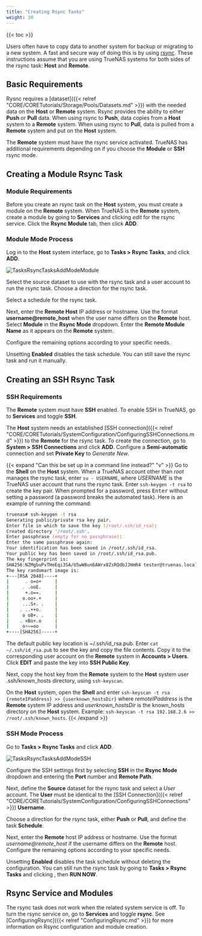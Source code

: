 ```yaml
---
title: "Creating Rsync Tasks"
weight: 30
---
```


{{< toc >}}

Users often have to copy data to another system for backup or migrating to a new system.
A fast and secure way of doing this is by using [rsync](https://rsync.samba.org/).
These instructions assume that you are using TrueNAS systems for both sides of the rsync task: **Host** and **Remote**.

## Basic Requirements

Rysnc requires a [dataset]({{< relref "CORE/CORETutorials/Storage/Pools/Datasets.md" >}}) with the needed data on the **Host** or **Remote** system.
Rsync provides the ability to either **Push** or **Pull** data.
When using rsync to **Push**, data copies from a **Host** system to a **Remote** system.
When using rsync to **Pull**, data is pulled from a **Remote** system and put on the **Host** system.

The **Remote** system must have the rsync service activated.
TrueNAS has additional requirements depending on if you choose the **Module** or **SSH** rsync mode.

## Creating a Module Rsync Task

### Module Requirements

Before you create an rsync task on the **Host** system, you must create a module on the **Remote** system.
When TrueNAS is the **Remote** system, create a module by going to **Services** and clicking <i class="material-icons" aria-hidden="true" title="edit">edit</i> for the rsync service.
Click the **Rsync Module** tab, then click **ADD**.

### Module Mode Process

Log in to the **Host** system interface, go to **Tasks > Rsync Tasks**, and click **ADD**.

![TasksRsyncTasksAddModeModule](/images/CORE/12.0/TasksRsyncTasksAddModeModule.png "Rsync Task: Module Mode")

Select the source dataset to use with the rsync task and a user account to run the rsync task.
Choose a direction for the rsync task.

Select a schedule for the rsync task.

Next, enter the **Remote Host** IP address or hostname.
Use the format **username@remote_host** when the user name differs on the **Remote** host.
Select **Module** in the **Rsync Mode** dropdown. 
Enter the **Remote Module Name** as it appears on the **Remote** system.

Configure the remaining options according to your specific needs.

Unsetting **Enabled** disables the task schedule.
You can still save the rsync task and run it manually.

## Creating an SSH Rsync Task

### SSH Requirements

The **Remote** system must have **SSH** enabled.
To enable SSH in TrueNAS, go to **Services** and toggle **SSH**.

The **Host** system needs an established [SSH connection]({{< relref "CORE/CORETutorials/SystemConfiguration/ConfiguringSSHConnections.md" >}}) to the **Remote** for the rsync task.
To create the connection, go to **System > SSH Connections** and click **ADD**.
Configure a **Semi-automatic** connection and set **Private Key** to *Generate New*.

{{< expand "Can this be set up in a command line instead?" "v" >}}
Go to the **Shell** on the **Host** system.
When a TrueNAS account other than *root* manages the rsync task, enter `su - USERNAME`, where *USERNAME* is the TrueNAS user account that runs the rsync task.
Enter `ssh-keygen -t rsa` to create the key pair.
When prompted for a password, press <kbd>Enter</kbd> without setting a password (a password breaks the automated task).
Here is an example of running the command:

```zsh
truenas# ssh-keygen -t rsa
Generating public/private rsa key pair.
Enter file in which to save the key (/root/.ssh/id_rsa):
Created directory '/root/.ssh'.
Enter passphrase (empty for no passphrase):
Enter the same passphrase again:
Your identification has been saved in /root/.ssh/id_rsa.
Your public key has been saved in /root/.ssh/id_rsa.pub.
The key fingerprint is:
SHA256:NZMgbuPvTHeEqi3SA/U5wW8un6AWrx8ZsRQdbJJHmR4 tester@truenas.local
The key randomart image is:
+---[RSA 2048]----+
|      . o=o+     |
|     . .ooE.     |
|      +.o==.     |
|     o.oo+.+     |
|     ...S+. .    |
|    . ..++o.     |
|     o oB+. .    |
|    . =Bo+.o     |
|     o+==oo      |
+----[SHA256]-----+
```
The default public key location is <file>\~/.ssh/id_rsa.pub</file>.
Enter `cat ~/.ssh/id_rsa.pub` to see the key and copy the file contents.
Copy it to the corresponding user account on the **Remote** system in **Accounts > Users**.
Click **EDIT** and paste the key into **SSH Public Key**.

Next, copy the host key from the **Remote** system to the **Host** system user <file>.ssh/known_hosts</file> directory, using `ssh-keyscan`.

On the **Host** system, open the **Shell** and enter `ssh-keyscan -t rsa {remoteIPaddress} >> {userknown_hostsDir}` where *remoteIPaddress* is the **Remote** system IP address and *userknown_hostsDir* is the <file>known_hosts</file> directory on the **Host** system.
Example: `ssh-keyscan -t rsa 192.168.2.6 >> /root/.ssh/known_hosts`.
{{< /expand >}}

### SSH Mode Process

Go to **Tasks > Rsync Tasks** and click **ADD**.

![TasksRsyncTasksAddModeSSH](/images/CORE/12.0/TasksRsyncTasksAddModeSSH.png "Rsync Task: SSH Mode")

Configure the SSH settings first by selecting **SSH** in the **Rsync Mode** dropdown and entering the **Port** number and **Remote Path**.

Next, define the **Source** dataset for the rsync task and select a *User* account.
The **User** must be identical to the [SSH Connection]({{< relref "CORE/CORETutorials/SystemConfiguration/ConfiguringSSHConnections" >}}) **Username**.

Choose a direction for the rsync task, either **Push** or **Pull**, and define the task **Schedule**.

Next, enter the **Remote** host IP address or hostname.
Use the format *username@remote_host* if the username differs on the **Remote** host.
Configure the remaining options according to your specific needs.

Unsetting **Enabled** disables the task schedule without deleting the configuration.
You can still run the rsync task by going to **Tasks > Rsync Tasks** and clicking <i class="fa fa-chevron-right"></i>, then **RUN NOW**.

## Rsync Service and Modules

The rsync task does not work when the related system service is off.
To turn the rsync service on, go to **Services** and toggle **rsync**.
See [ConfiguringRsync]({{< relref "ConfiguringRsync.md" >}}) for more information on Rsync configuration and module creation.